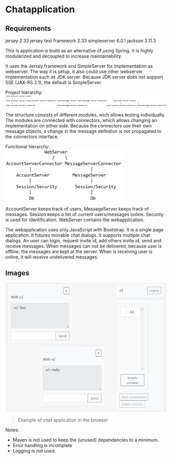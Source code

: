 Chatapplication
===============

## Requirements
jersey 2.33
jersey test framework 2.33
simpleserver 6.0.1
jackson 2.11.3


This is application is build as an alternative of using Spring. It is highly modularized and decoupled to increase maintainability.

It uses the Jersey framework and SimpleServer for implementation as webserver.
The way it is setup, it also could use other webserver implementation such as JDK server.
Because JDK server does not support SSE (JAX-RS 2.1), the default is SimpleServer.

Project hierarchy:
![](/images/project-hierarchy.png)

The structure consists of different modules, wich allows testing individually.
The modules are connected with connectors, which allows changing an implementation on either side.
Because the connectors use their own message objects, a change in the message definition is not propagated to the connectors interface.

Functional hierarchy:
![](/images/functional-hierarchy.png)

AccountServer keeps track of users, MessageServer keeps track of messages.
Session keeps a list of current users/messages online.
Security is used for identification.
WebServer contains the webapplication.

The webapplication uses only JavaScript with Bootstrap. It is a single page application. It futures movable chat dialogs. It supports multiple chat dialogs.
An user can login, request invite id, add others invite id, send and receive messages.
When messages can not be delivered, because user is offline, the messages are kept at the server. When is receiving user is online, it will receive undelivered messages.

## Images
![](/images/gui.png)
> Example of chat application in the browser

Notes:
- Maven is not used to keep the (unused) dependencies to a minimum.
- Error handling is incomplete
- Logging is not used

